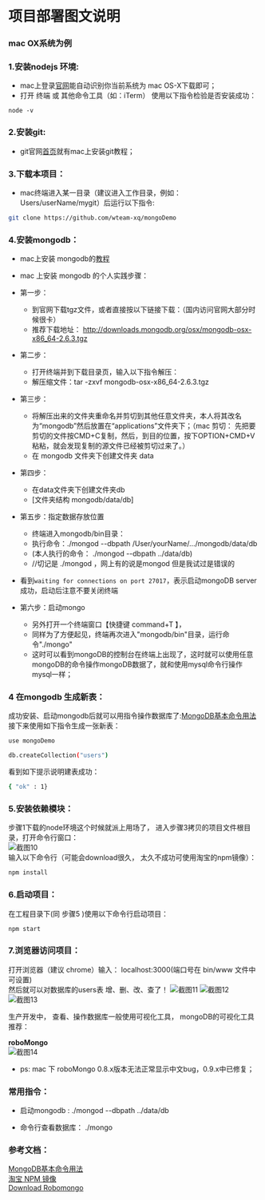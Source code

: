 
# 项目部署图文说明

### mac OX系统为例

### 1.安装nodejs 环境:
* mac上登录[官网](https://nodejs.org/en/)能自动识别你当前系统为 mac OS-X下载即可；
* 打开 终端 或 其他命令工具（如：iTerm） 使用以下指令检验是否安装成功：
```
node -v
```

### 2.安装git:
* git官网[首页](https://git-scm.com/book/zh/v2/%E8%B5%B7%E6%AD%A5-%E5%AE%89%E8%A3%85-Git)就有mac上安装git教程；

### 3.下载本项目：
* mac终端进入某一目录（建议进入工作目录，例如：Users/userName/mygit）后运行以下指令:
```Bash
git clone https://github.com/wteam-xq/mongoDemo
```

### 4.安装mongodb：
* mac上安装 mongodb的[教程](http://jingyan.baidu.com/article/6fb756ecbfe474241858fb3b.html)
* mac 上安装 mongodb 的个人实践步骤：
* 第一步：
	* 到官网下载tgz文件，或者直接按以下链接下载：（国内访问官网大部分时候很卡）
	* 推荐下载地址： http://downloads.mongodb.org/osx/mongodb-osx-x86_64-2.6.3.tgz
 
* 第二步：
	* 打开终端并到下载目录页，输入以下指令解压：
	* 解压缩文件：tar -zxvf mongodb-osx-x86_64-2.6.3.tgz
 
* 第三步：
	* 将解压出来的文件夹重命名并剪切到其他任意文件夹，本人将其改名为“mongodb”然后放置在“applications”文件夹下；（mac 剪切： 先把要剪切的文件按CMD+C复制，然后，到目的位置，按下OPTION+CMD+V粘粘，就会发现复制的源文件已经被剪切过来了。）
	* 在 mongodb 文件夹下创建文件夹 data
 
* 第四步：
	* 在data文件夹下创建文件夹db
	* [文件夹结构 mongodb/data/db]
 
* 第五步：指定数据存放位置
	* 终端进入mongodb/bin目录：
	* 执行命令：./mongod --dbpath /User/yourName/.../mongodb/data/db
	* (本人执行的命令： ./mongod --dbpath ../data/db)
	* //切记是 ./mongod ，网上有的说是mongod 但是我试过是错误的
 * 看到`waiting for connections on port 27017`，表示启动mongoDB server成功，启动后注意不要关闭终端
 
* 第六步：启动mongo
	* 另外打开一个终端窗口【快捷键 command+T 】，
	* 同样为了方便起见，终端再次进入"mongodb/bin"目录，运行命令"./mongo"
	* 这时可以看到mongoDB的控制台在终端上出现了，这时就可以使用任意mongoDB的命令操作mongoDB数据了，就和使用mysql命令行操作mysql一样；


### 4 在mongodb 生成新表：
成功安装、启动mongodb后就可以用指令操作数据库了:[MongoDB基本命令用法](http://www.cnblogs.com/xusir/archive/2012/12/24/2830957.html)接下来使用如下指令生成一张新表：  
```Bash
use mongoDemo

db.createCollection("users")
```   
看到如下提示说明建表成功：  
```Bash
{ "ok" : 1}
```  
### 5.安装依赖模块：
步骤1下载的node环境这个时候就派上用场了， 进入步骤3拷贝的项目文件根目录，打开命令行窗口：  
![截图10](https://github.com/wteam-xq/mongoDemo/blob/master/deploy_images/10.jpg)   
输入以下命令行（可能会download很久， 太久不成功可使用淘宝的npm镜像）：  
```Bash
npm install
```  

### 6.启动项目：
在工程目录下(同 步骤5 )使用以下命令行启动项目： 
```Bash
npm start
```  

### 7.浏览器访问项目：  
打开浏览器（建议 chrome）输入： localhost:3000(端口号在 bin/www 文件中可设置)  
然后就可以对数据库的users表 增、删、改、查了！
![截图11](https://github.com/wteam-xq/mongoDemo/blob/master/deploy_images/11.jpg)
![截图12](https://github.com/wteam-xq/mongoDemo/blob/master/deploy_images/12.jpg)
![截图13](https://github.com/wteam-xq/mongoDemo/blob/master/deploy_images/13.jpg)  

生产开发中， 查看、操作数据库一般使用可视化工具， mongoDB的可视化工具推荐： 

**roboMongo**  
![截图14](https://github.com/wteam-xq/mongoDemo/blob/master/deploy_images/14.jpg) 

* ps: mac 下 roboMongo 0.8.x版本无法正常显示中文bug，0.9.x中已修复；


### 常用指令：
* 启动mongodb : ./mongod --dbpath ../data/db

* 命令行查看数据库： ./mongo

### 参考文档：  
[MongoDB基本命令用法](http://www.cnblogs.com/xusir/archive/2012/12/24/2830957.html)  
[淘宝 NPM 镜像](http://npm.taobao.org/)  
[Download Robomongo](http://robomongo.org) 